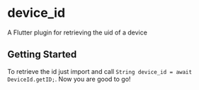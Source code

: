 # device_id

A Flutter plugin for retrieving the uid of a device

## Getting Started

To retrieve the id just import and call `String device_id = await DeviceId.getID;`.
Now you are good to go!
